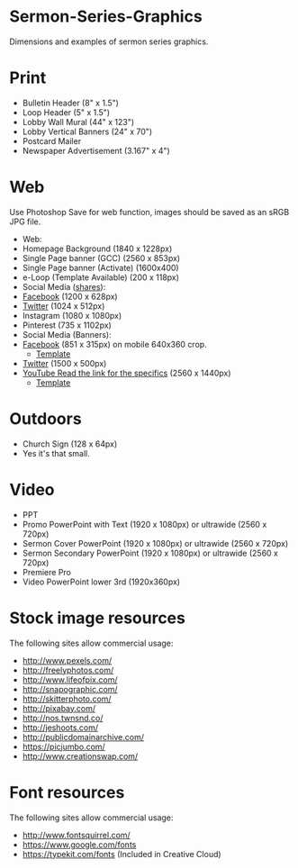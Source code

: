 # Sermon-Series-Graphics
Dimensions and examples of sermon series graphics.

# Print
- Bulletin Header               (8" x 1.5")
- Loop Header                   (5" x 1.5")
- Lobby Wall Mural              (44" x 123")
- Lobby Vertical Banners        (24" x 70")
- Postcard Mailer
- Newspaper Advertisement       (3.167" x 4")

# Web
Use Photoshop Save for web function, images should be saved as an sRGB JPG file.

- Web:
 - Homepage Background              (1840 x 1228px)
 - Single Page banner (GCC)         (2560 x 853px)
 - Single Page banner (Activate)    (1600x400)
 - e-Loop (Template Available)      (200 x 118px)
- Social Media ([shares](https://blog.bufferapp.com/ideal-image-sizes-social-media-posts)):
 - [Facebook](https://developers.facebook.com/docs/sharing/best-practices)          (1200 x 628px)
 - [Twitter](https://dev.twitter.com/cards/types/summary-large-image)               (1024 x 512px)
 - Instagram                    (1080 x 1080px)
 - Pinterest                    (735 x 1102px)
- Social Media (Banners):
 - [Facebook](https://www.facebook.com/help/125379114252045)                        (851 x 315px) on mobile 640x360 crop.
   - [Template](http://www.twelveskip.com/tutorials/facebook/1291/facebook-new-cover-size-template)
 - [Twitter](https://support.twitter.com/articles/127871-customizing-your-profile)  (1500 x 500px)
 - [YouTube Read the link for the specifics](https://support.google.com/youtube/answer/2972003?hl=en)               (2560  x 1440px)
    - [Template](https://storage.googleapis.com/support-kms-prod/723CF6954B9CC9B50AD58BCC2F5F14825FF4)

# Outdoors
- Church Sign (128 x 64px)
 - Yes it's that small.

# Video
- PPT
 - Promo PowerPoint with Text    (1920 x 1080px) or ultrawide (2560 x 720px)
 - Sermon Cover PowerPoint       (1920 x 1080px) or ultrawide (2560 x 720px)
 - Sermon Secondary PowerPoint   (1920 x 1080px) or ultrawide (2560 x 720px)
- Premiere Pro
 - Video PowerPoint lower 3rd    (1920x360px)

# Stock image resources
The following sites allow commercial usage:
 - http://www.pexels.com/
 - http://freelyphotos.com/
 - http://www.lifeofpix.com/
 - http://snapographic.com/
 - http://skitterphoto.com/
 - http://pixabay.com/
 - http://nos.twnsnd.co/
 - http://jeshoots.com/
 - http://publicdomainarchive.com/
 - https://picjumbo.com/
 - http://www.creationswap.com/

# Font resources
The following sites allow commercial usage:
 - http://www.fontsquirrel.com/
 - https://www.google.com/fonts
 - https://typekit.com/fonts (Included in Creative Cloud)
